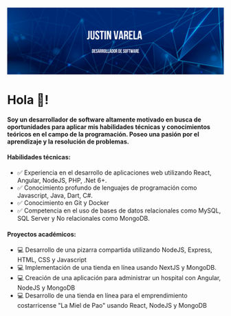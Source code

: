 ![Justin Varela](https://raw.githubusercontent.com/justin-rgb/justin-rgb/main/banner_justin_varela_v2.png)

# **Hola 👋!**

#### Soy un desarrollador de software altamente motivado en busca de oportunidades para aplicar mis habilidades técnicas y conocimientos teóricos en el campo de la programación. Poseo una pasión por el aprendizaje y la resolución de problemas.

#### Habilidades técnicas:
- ✅ Experiencia en el desarrollo de aplicaciones web utilizando React, Angular, NodeJS, PHP, .Net 6+.
- ✅ Conocimiento profundo de lenguajes de programación como Javascript, Java, Dart, C#.
- ✅ Conocimiento en Git y Docker
- ✅ Competencia en el uso de bases de datos relacionales como MySQL, SQL Server y No relacionales como MongoDB.
 
#### Proyectos académicos:
- 💻 Desarrollo de una pizarra compartida utilizando NodeJS, Express, HTML, CSS y Javascript
- 💻 Implementación de una tienda en línea usando NextJS y MongoDB.
- 💻 Creación de una aplicación para administrar un hospital con Angular, NodeJS y MongoDB
- 💻 Desarrollo de una tienda en línea para el emprendimiento costarricense "La Miel de Pao" usando React, NodeJS y MongoDB

 
